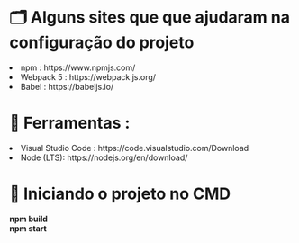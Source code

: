 

# 🗂 Alguns sites que que ajudaram na configuração do projeto

<li> npm : https://www.npmjs.com/ </li>
<li>Webpack 5 : https://webpack.js.org/ </li>
<li>Babel : https://babeljs.io/</li>


# 🧰 Ferramentas :

<li> Visual Studio Code : https://code.visualstudio.com/Download </li>
<li> Node (LTS): https://nodejs.org/en/download/  </li> 

# 🔨 Iniciando o projeto no CMD
<b>
npm build<br>
npm start</b>









